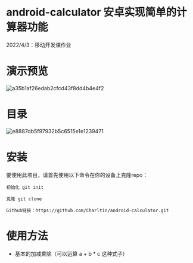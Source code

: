 # android-calculator 安卓实现简单的计算器功能
2022/4/3：移动开发课作业

# 演示预览
  ![a35b1af26edab2cfcd43f8dd4b4e4f2](https://user-images.githubusercontent.com/68725610/161417083-e9aa6ce7-8148-4c4c-b34e-f09e8e957a7c.png)

# 目录
  ![e8887db5f97932b5c6515e1e1239471](https://user-images.githubusercontent.com/68725610/161417110-3d71254e-4198-4d28-b541-5f555b516d4a.png)

# 安装
  要使用此项目，请首先使用以下命令在你的设备上克隆repo：

  ``` 
  初始化 git init
  ```
  ```
  克隆 git clone 
  ```
  ```
  Github链接：https://github.com/Charltin/android-calculator.git
  ```
  
# 使用方法
+ 基本的加减乘除（可以运算 a + b * c 这种式子）
